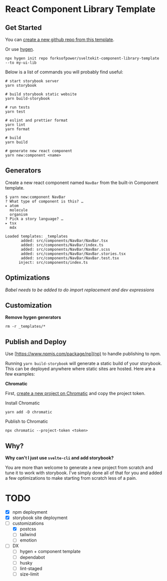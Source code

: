 # React Component Library Template

## Get Started

You can [create a new github repo from this template](https://docs.github.com/en/repositories/creating-and-managing-repositories/creating-a-repository-from-a-template).

Or use [hygen](https://www.hygen.io/).

```shell
npx hygen init repo forksofpower/sveltekit-component-library-template --to my-ui-lib
```

Below is a list of commands you will probably find useful:

```shell
# start storybook server
yarn storybook

# build storybook static website
yarn build-storybook

# run tests
yarn test

# eslint and prettier format
yarn lint
yarn format

# build
yarn build

# generate new react component
yarn new:component <name>
```

## Generators

Create a new react component named `NavBar` from the built-in Component template.

```
$ yarn new:component NavBar
? What type of component is this? …
▸ atom
  molecule
  organism
? Pick a story language? …
▸ tsx
  mdx

Loaded templates: _templates
       added: src/components/NavBar/NavBar.tsx
       added: src/components/NavBar/index.ts
       added: src/components/NavBar/NavBar.scss
       added: src/components/NavBar/NavBar.stories.tsx
       added: src/components/NavBar/NavBar.test.tsx
      inject: src/components/index.ts
```

## Optimizations

_Babel needs to be added to do import replacement and dev expressions_

<!--
This package comes with some optimizations to improve the developer experience.

After your code is compiled with TypeScript, it is then processed with a few babel plugins:

- [babel-plugin-dev-expression](https://github.com/4Catalyzer/babel-plugin-dev-expression): A mirror of Facebook's dev-expression Babel plugin. It reduces or eliminates development checks from production code.
- [babel-plugin-rename-import](https://github.com/laat/babel-plugin-transform-rename-import): Used to rewrite any `lodash` imports. -->

## Customization

**Remove hygen generators**

```
rm -r _templates/*
```

## Publish and Deploy

Use [https://www.npmjs.com/package/np](np) to handle publishing to npm.

Running `yarn build-storybook` will generate a static build of your storybook. This can be deployed anywhere where static sites are hosted. Here are a few examples:

**Chromatic**

First, [create a new project on Chromatic](https://www.chromatic.com/start) and copy the project token.

Install Chromatic

```
yarn add -D chromatic
```

Publish to Chromatic

```
npx chromatic --project-token <token>
```

## Why?

**Why can't I just use `svelte-cli` and add storybook?**

You are more than welcome to generate a new project from scratch and tune it to work with storybook. I've simply done all of that for you and added a few optimizations to make starting from scratch less of a pain.

# TODO

- [x] npm deployment
- [x] storybook site deployment
- [ ] customizations
  - [x] postcss
  - [ ] tailwind
  - [ ] emotion
- [ ] DX
  - [ ] hygen + component template
  - [ ] dependabot
  - [ ] husky
  - [ ] lint-staged
  - [ ] size-limit
